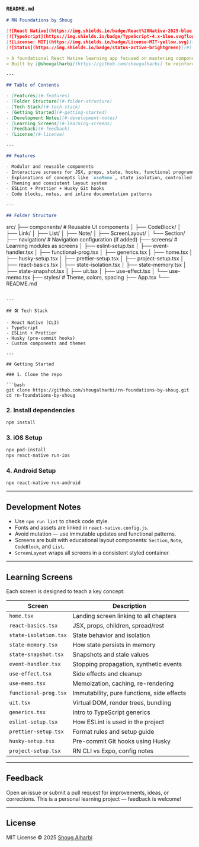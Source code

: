 ### `README.md`

```md
# RN Foundations by Shoug

[![React Native](https://img.shields.io/badge/React%20Native-2025-blue.svg?logo=react)](https://reactnative.dev/)
[![TypeScript](https://img.shields.io/badge/TypeScript-4.x-blue.svg?logo=typescript)](https://www.typescriptlang.org/)
[![License: MIT](https://img.shields.io/badge/License-MIT-yellow.svg)](#license)
[![Status](https://img.shields.io/badge/status-active-brightgreen)](#)

> A foundational React Native learning app focused on mastering components, props, state, functional programming, UI behavior, and clean architecture.  
> Built by [@shougalharbi](https://github.com/shougalharbi) to reinforce React Native best practices.

---

## Table of Contents

- [Features](#-features)
- [Folder Structure](#-folder-structure)
- [Tech Stack](#️-tech-stack)
- [Getting Started](#-getting-started)
- [Development Notes](#-development-notes)
- [Learning Screens](#-learning-screens)
- [Feedback](#-feedback)
- [License](#-license)

---

## Features

- Modular and reusable components
- Interactive screens for JSX, props, state, hooks, functional programming
- Explanations of concepts like `useMemo`, state isolation, controlled inputs
- Theming and consistent layout system
- ESLint + Prettier + Husky Git hooks
- Code blocks, notes, and inline documentation patterns

---

## Folder Structure
```

src/
├── components/ # Reusable UI components
│ ├── CodeBlock/
│ ├── Link/
│ ├── List/
│ ├── Note/
│ ├── ScreenLayout/
│ └── Section/
├── navigation/ # Navigation configuration (if added)
├── screens/ # Learning modules as screens
│ ├── eslint-setup.tsx
│ ├── event-handler.tsx
│ ├── functional-prog.tsx
│ ├── generics.tsx
│ ├── home.tsx
│ ├── husky-setup.tsx
│ ├── prettier-setup.tsx
│ ├── project-setup.tsx
│ ├── react-basics.tsx
│ ├── state-isolation.tsx
│ ├── state-memory.tsx
│ ├── state-snapshot.tsx
│ ├── uit.tsx
│ ├── use-effect.tsx
│ └── use-memo.tsx
├── styles/ # Theme, colors, spacing
├── App.tsx
└── README.md

````

---

## 🛠️ Tech Stack

- React Native (CLI)
- TypeScript
- ESLint + Prettier
- Husky (pre-commit hooks)
- Custom components and themes

---

## Getting Started

### 1. Clone the repo

```bash
git clone https://github.com/shougalharbi/rn-foundations-by-shoug.git
cd rn-foundations-by-shoug
````

### 2. Install dependencies

```bash
npm install
```

### 3. iOS Setup

```bash
npx pod-install
npx react-native run-ios
```

### 4. Android Setup

```bash
npx react-native run-android
```

---

## Development Notes

- Use `npm run lint` to check code style.
- Fonts and assets are linked in `react-native.config.js`.
- Avoid mutation — use immutable updates and functional patterns.
- Screens are built with educational layout components: `Section`, `Note`, `CodeBlock`, and `List`.
- `ScreenLayout` wraps all screens in a consistent styled container.

---

## Learning Screens

Each screen is designed to teach a key concept:

| Screen                | Description                                |
| --------------------- | ------------------------------------------ |
| `home.tsx`            | Landing screen linking to all chapters     |
| `react-basics.tsx`    | JSX, props, children, spread/rest          |
| `state-isolation.tsx` | State behavior and isolation               |
| `state-memory.tsx`    | How state persists in memory               |
| `state-snapshot.tsx`  | Snapshots and stale values                 |
| `event-handler.tsx`   | Stopping propagation, synthetic events     |
| `use-effect.tsx`      | Side effects and cleanup                   |
| `use-memo.tsx`        | Memoization, caching, re-rendering         |
| `functional-prog.tsx` | Immutability, pure functions, side effects |
| `uit.tsx`             | Virtual DOM, render trees, bundling        |
| `generics.tsx`        | Intro to TypeScript generics               |
| `eslint-setup.tsx`    | How ESLint is used in the project          |
| `prettier-setup.tsx`  | Format rules and setup guide               |
| `husky-setup.tsx`     | Pre-commit Git hooks using Husky           |
| `project-setup.tsx`   | RN CLI vs Expo, config notes               |

---

## Feedback

Open an issue or submit a pull request for improvements, ideas, or corrections.
This is a personal learning project — feedback is welcome!

---

## License

MIT License © 2025 [Shoug Alharbi](https://github.com/shougalharbi)
